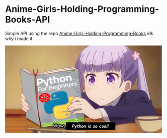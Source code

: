 # Anime-Girls-Holding-Programming-Books-API

Simple API using the repo [Anime-Girls-Holding-Programming-Books](https://github.com/cat-milk/Anime-Girls-Holding-Programming-Books) idk why i made it


![Alt text](./Images/Python/Aoba_Suzukaze_techgo_Python_For_Beginners.png)


    


